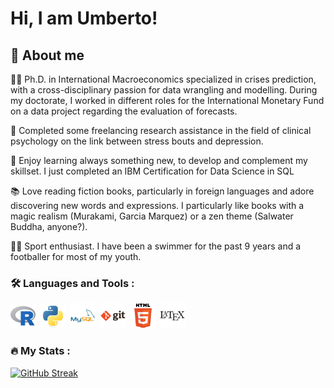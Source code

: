 # Hi, I am Umberto!

## 🚀 About me

👨‍🎓 Ph.D. in International Macroeconomics specialized in crises prediction, with a cross-disciplinary passion for data wrangling and modelling. During my doctorate, I worked in different roles for the International Monetary Fund on a data project regarding the evaluation of forecasts. 

🔬 Completed some freelancing research assistance in the field of clinical psychology on the link between stress bouts and depression.

🌱 Enjoy learning always something new, to develop and complement my skillset. I just completed an IBM Certification for Data Science in SQL 

📚 Love reading fiction books, particularly in foreign languages and adore discovering new words and expressions. I particularly like books with a magic realism
(Murakami, Garcia Marquez) or a zen theme (Salwater Buddha, anyone?).

🏊‍♂️ Sport enthusiast. I have been a swimmer for the past 9 years and a footballer for most of my youth.

### :hammer_and_wrench: Languages and Tools :

  <img src="https://github.com/devicons/devicon/blob/master/icons/r/r-original.svg" title="R" alt="R" width="40" height="40"/>&nbsp;
  <img src="https://github.com/devicons/devicon/blob/master/icons/python/python-original.svg" title="Python" alt="Python" width="40" height="40"/>&nbsp;
  <img src="https://github.com/devicons/devicon/blob/master/icons/mysql/mysql-original-wordmark.svg" title="MySQL"  alt="MySQL" width="40" height="40"/>&nbsp;
  <img src="https://github.com/devicons/devicon/blob/master/icons/git/git-original-wordmark.svg" title="Git"  alt="Git" width="40" height="40"/>&nbsp;
  <img src="https://github.com/devicons/devicon/blob/master/icons/html5/html5-original-wordmark.svg" title="Html"  alt="Html" width="40" height="40"/>&nbsp;
  <img src="https://github.com/devicons/devicon/blob/master/icons/latex/latex-original.svg" title="Latex"  alt="Latex" width="40" height="40"/>&nbsp;
   



### :fire: My Stats :


[![GitHub Streak](http://github-readme-streak-stats.herokuapp.com?user=umbertocollodel&theme=dark&background=000000)](https://git.io/streak-stats)





<!---
umbertocollodel/umbertocollodel is a ✨ special ✨ repository because its `README.md` (this file) appears on your GitHub profile.
You can click the Preview link to take a look at your changes.
--->
